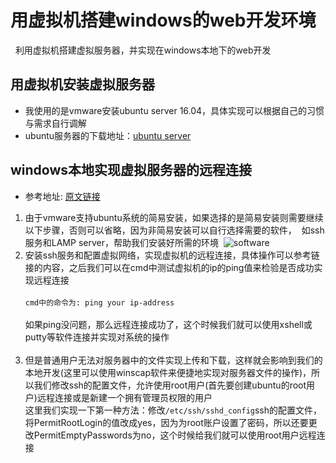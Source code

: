 # 用虚拟机搭建windows的web开发环境
   利用虚拟机搭建虚拟服务器，并实现在windows本地下的web开发

## 用虚拟机安装虚拟服务器
* 我使用的是vmware安装ubuntu server 16.04，具体实现可以根据自己的习惯与需求自行调解
* ubuntu服务器的下载地址：[ubuntu server](https://www.ubuntu.com/download/server)
## windows本地实现虚拟服务器的远程连接
* 参考地址: [原文链接](http://www.linuxidc.com/Linux/2017-01/139530.htm)
1. 由于vmware支持ubuntu系统的简易安装，如果选择的是简易安装则需要继续以下步骤，否则可以省略，因为非简易安装可以自行选择需要的软件，
  如ssh服务和LAMP server，帮助我们安装好所需的环境
  ![software](http://images2015.cnblogs.com/blog/855959/201611/855959-20161115001841310-1770251240.png)<br>
2. 安装ssh服务和配置虚拟网络，实现虚拟机的远程连接，具体操作可以参考链接的内容，之后我们可以在cmd中测试虚拟机的ip的ping值来检验是否成功实现远程连接<br><br>
`cmd中的命令为: ping your ip-address`<br><br>
如果ping没问题，那么远程连接成功了，这个时候我们就可以使用xshell或putty等软件连接并实现对系统的操作<br><br>
3. 但是普通用户无法对服务器中的文件实现上传和下载，这样就会影响到我们的本地开发(这里可以使用winscap软件来便捷地实现对服务器文件的操作)，所以我们修改ssh的配置文件，允许使用root用户(首先要创建ubuntu的root用户)远程连接或是新建一个拥有管理员权限的用户<br>
这里我们实现一下第一种方法：修改`/etc/ssh/sshd_config`ssh的配置文件，将PermitRootLogin的值改成yes，因为为root账户设置了密码，所以还要更改PermitEmptyPasswords为no，这个时候给我们就可以使用root用户远程连接
